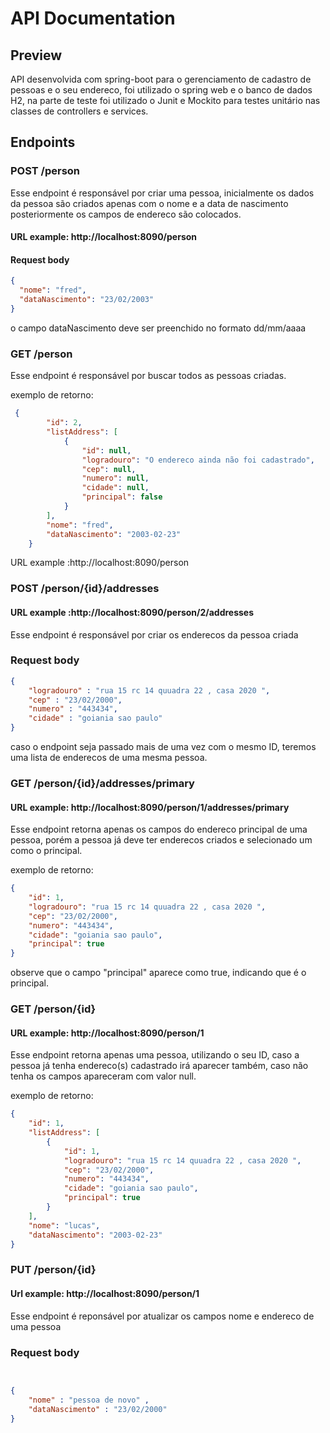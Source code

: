 # API Documentation

## Preview

API desenvolvida com spring-boot para o gerenciamento de cadastro de pessoas e o seu endereco,
foi utilizado o spring web e o banco de dados H2, na parte de teste foi utilizado o Junit e Mockito 
para testes unitário nas classes de controllers e services.



## Endpoints



### POST /person
Esse endpoint é responsável por criar uma pessoa, inicialmente os dados da pessoa
são criados apenas com o nome e a data de nascimento posteriormente os campos de endereco são colocados.

#### URL example: http://localhost:8090/person

#### Request body
```json
{
  "nome": "fred",
  "dataNascimento": "23/02/2003"
}
```
o campo dataNascimento deve ser preenchido no formato dd/mm/aaaa




### GET /person
Esse endpoint é responsável por buscar todos as pessoas criadas.

exemplo de retorno:
```json
 {
        "id": 2,
        "listAddress": [
            {
                "id": null,
                "logradouro": "O endereco ainda não foi cadastrado",
                "cep": null,
                "numero": null,
                "cidade": null,
                "principal": false
            }
        ],
        "nome": "fred",
        "dataNascimento": "2003-02-23"
    }
```
URL example :http://localhost:8090/person




### POST /person/{id}/addresses
#### URL example :http://localhost:8090/person/2/addresses

Esse endpoint é responsável por criar os enderecos da pessoa criada

### Request body
```json
{
    "logradouro" : "rua 15 rc 14 quuadra 22 , casa 2020 ",
    "cep" : "23/02/2000",
    "numero" : "443434",
    "cidade" : "goiania sao paulo"
}
```
caso o endpoint seja passado mais de uma vez com o mesmo ID,
teremos uma lista de enderecos de uma mesma pessoa.


### GET /person/{id}/addresses/primary
#### URL example: http://localhost:8090/person/1/addresses/primary

Esse endpoint retorna apenas os campos do endereco principal de uma pessoa,
porém a pessoa já deve ter enderecos criados e selecionado um como o principal.

exemplo de retorno:
```json
{
    "id": 1,
    "logradouro": "rua 15 rc 14 quuadra 22 , casa 2020 ",
    "cep": "23/02/2000",
    "numero": "443434",
    "cidade": "goiania sao paulo",
    "principal": true
}

```
observe que o campo "principal" aparece como true, 
indicando que é o principal.




### GET /person/{id}
#### URL example: http://localhost:8090/person/1

Esse endpoint retorna apenas uma pessoa, utilizando o seu ID,
caso a pessoa já tenha endereco(s) cadastrado irá aparecer também, 
caso não tenha os campos apareceram com valor null.

exemplo de retorno: 
```json
{
    "id": 1,
    "listAddress": [
        {
            "id": 1,
            "logradouro": "rua 15 rc 14 quuadra 22 , casa 2020 ",
            "cep": "23/02/2000",
            "numero": "443434",
            "cidade": "goiania sao paulo",
            "principal": true
        }
    ],
    "nome": "lucas",
    "dataNascimento": "2003-02-23"
}
```

### PUT /person/{id}
#### Url example: http://localhost:8090/person/1

Esse endpoint é reponsável por atualizar os campos
nome e endereco de uma pessoa


### Request body
```json


{
	"nome" : "pessoa de novo" ,
	"dataNascimento" : "23/02/2000"
}
```
